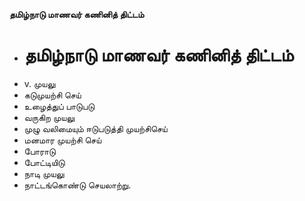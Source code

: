 **தமிழ்நாடு மாணவர் கணினித் திட்டம்**
- # தமிழ்நாடு மாணவர் கணினித் திட்டம்
- v. முயலு
- கடுமுயற்சி செய்
- உழைத்துப் பாடுபடு
- வருகிற முயலு
- முழு வலிமையும் ஈடுபடுத்தி முயற்சிசெய்
- மனமார முயற்சி செய்
- போராடு
- போட்டியிடு
- நாடி முயலு
- நாட்டங்கொண்டு செயலாற்று.

